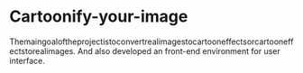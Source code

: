 # Cartoonify-your-image
Themaingoaloftheprojectistoconvertrealimagestocartooneffectsorcartooneffectstorealimages. And also developed an front-end environment for user interface.
